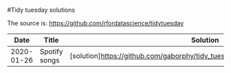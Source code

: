 #Tidy tuesday solutions

The source is:  <https://github.com/rfordatascience/tidytuesday>



|Date|Title|Solution|
|-|-|-|
|2020-01-26|Spotify songs|[solution]<https://github.com/gaborphy/tidy_tuesdays/blob/master/tt20200121.Rmd>|

